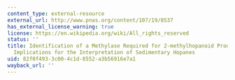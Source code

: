 ```yaml
---
content_type: external-resource
external_url: http://www.pnas.org/content/107/19/8537
has_external_license_warning: true
license: https://en.wikipedia.org/wiki/All_rights_reserved
status: ''
title: Identification of a Methylase Required for 2-methylhopanoid Production and
  Implications for the Interpretation of Sedimentary Hopanes
uid: 82f0f493-3c00-4c1d-8552-a3b56916e7a1
wayback_url: ''
---
```

